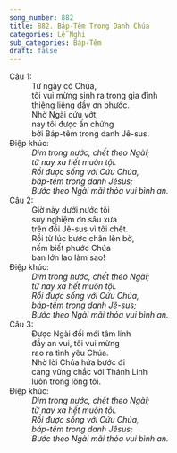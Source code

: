 ```yaml
---
song_number: 882
title: 882. Báp-Têm Trong Danh Chúa
categories: Lễ Nghi
sub_categories: Báp-Têm
draft: false
---
```

<dl><dt>Câu 1:</dt><dd data-verse="1">Từ ngày có Chúa, <br/>tôi vui mừng sinh ra trong gia đình <br/>thiêng liêng đầy ơn phước. <br/>Nhờ Ngài cứu vớt, <br/>nay tôi được ấn chứng <br/>bởi Báp-têm trong danh Jê-sus. </dd><dt>Điệp khúc:</dt><dd data-chorus="1"><em>Dìm trong nước, chết theo Ngài; <br/>từ nay xa hết muôn tội. <br/>Rồi được sống với Cứu Chúa, <br/>báp-têm trong danh Jêsus; <br/>Bước theo Ngài mãi thỏa vui bình an. </em></dd><dt>Câu 2:</dt><dd data-verse="2">Giờ này dưới nước tôi <br/>suy nghiệm ơn sâu xưa <br/>trên đồi Jê-sus vì tôi chết. <br/>Rồi từ lúc bước chân lên bờ, <br/>nếm biết phước Chúa <br/>ban lớn lao làm sao! </dd><dt>Điệp khúc:</dt><dd data-chorus="1"><em>Dìm trong nước, chết theo Ngài; <br/>từ nay xa hết muôn tội. <br/>Rồi được sống với Cứu Chúa, <br/>báp-têm trong danh Jê-sus; <br/>Bước theo Ngài mãi thỏa vui bình an. </em></dd><dt>Câu 3:</dt><dd data-verse="3">Được Ngài đổi mới tâm linh <br/>đầy an vui, tôi vui mừng <br/>rao ra tình yêu Chúa. <br/>Nhờ lời Chúa hứa bước đi <br/>càng vững chắc với Thánh Linh <br/>luôn trong lòng tôi. </dd><dt>Điệp khúc:</dt><dd data-chorus="1"><em>Dìm trong nước, chết theo Ngài; <br/>từ nay xa hết muôn tội. <br/>Rồi được sống với Cứu Chúa, <br/>báp-têm trong danh Jêsus; <br/>Bước theo Ngài mãi thỏa vui bình an. </em></dd></dl>